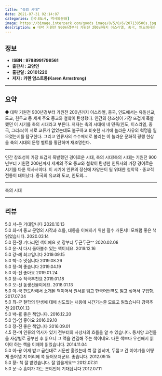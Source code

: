```yaml
---
title: "축의 시대"
date: 2021-07-31 02:14:07
categories: [국내도서, 역사와문화]
image: https://bimage.interpark.com/goods_image/0/5/0/6/207130506s.jpg
description: ● 대략 기원전 900년경부터 기원전 200년까지 이스라엘, 중국, 인도에서는 유일신교, 도교, 힌두교 등 세계 주요 종교와 철학이 탄생했다. 인간의 창조성이 가장 뜨겁게 폭발했던 이 시기를 축의 시대라고 부른다. 저자는 축의 시대에 네 민족(인도, 이스라엘, 중국, 그리스)이 서로
---
```


## **정보**

- **ISBN : 9788991799561**
- **출판사 : 교양인**
- **출판일 : 20101220**
- **저자 : 카렌 암스트롱(Karen Armstrong)**

------



## **요약**

●  대략 기원전 900년경부터 기원전 200년까지 이스라엘, 중국, 인도에서는 유일신교, 도교, 힌두교 등 세계 주요 종교와 철학이 탄생했다. 인간의 창조성이 가장 뜨겁게 폭발했던 이 시기를 축의 시대라고 부른다. 저자는 축의 시대에 네 민족(인도, 이스라엘, 중국, 그리스)이 서로 교류가 없었는데도 불구하고 비슷한 시기에 놀라운 사유의 혁명을 일으켰는지를 탐구한다. 그리고 인류사의 수수께끼로 불리는 이 놀라운 문화적 평행 현상을 축의 시대의 문명 벨트를 횡단하며 재조명한다.

------

인간 창조성이 가장 뜨겁게 폭발했던 경이로운 시대, 축의 시대!축의 시대는 기원전 900년부터 기원전 200년까지 세계의 주요 종교와 철학이 탄생한 인류사의 가장 경이로운 시기를 다룬 역사서이다. 이 시기에 인류의 정신에 자양분이 될 위대한 철학적ㆍ종교적 전통이 태어났다. 중국의 유교와 도교, 인도의... 

------


축의 시대 

------


## **리뷰** 

5.0 서-은 기대합니다 2020.10.13 <br/>5.0 최-미 종교 문명의 시작과 흐름, 태동을 이해하기 위한 필수 개론서!! 모처럼 좋은 책 읽었습니다. 2020.03.14 <br/>5.0 진-정 기다리던 책이에요
첫 장부터 두근두근^^ 2020.02.08 <br/>5.0 윤-서 다시 돌아볼수 있는 책이네요. 2019.12.16 <br/>5.0 강-례 최고입니다 2019.09.15 <br/>5.0 박-수 멋집니다 2019.08.26 <br/>5.0 정-희 좋습니다 2019.04.19 <br/>5.0 이-진 좋아요 2019.01.24 <br/>5.0 장-수 적극추천요 2019.01.18 <br/>5.0 오-선 동생선물이에요.  2018.01.13 <br/>5.0 이-국 판도라에서 소개된 책이어서 원서를 읽고 한국어번역도 읽고 싶어서 구입함. 2017.07.04 <br/>5.0 최-균 철학의 탄생에 대해 심도있는 내용에 시간가는줄 모르고 읽었습니다 강력추천 2017.01.13 <br/>5.0 박-률 좋은 책입니다. 2016.12.20 <br/>5.0 임-임 좋아요 2016.09.10 <br/>5.0 정-진 좋은 책입니다 2016.09.01 <br/>4.5 전-미 인류의 역사가 있기 전부터의 사상사의 흐름을 알 수 있습니다. 동서양 고전들을 사상별로 공부한 후 읽으니 그 맥을 연결해 주는 책이네요. 다른 책보다 우선해서 읽어야 하는 책을 이제야 읽었습니다. 2014.11.04 <br/>5.0 이-용 어제 받고 급한대로 서문만 훑었는데 썩 잘 읽히며, 두껍고 긴 이야기를 어떻게 풀어낼 지 머리에 쏙 들어오더군요. 좋습니다. 2012.09.15 <br/>5.0 황- 책 잘 받았습니다. 잘 읽을게요^^ 2012.07.31 <br/>5.0 문-수 흥미가 가는 분야인데 기대됩니다 2012.07.11 <br/>
